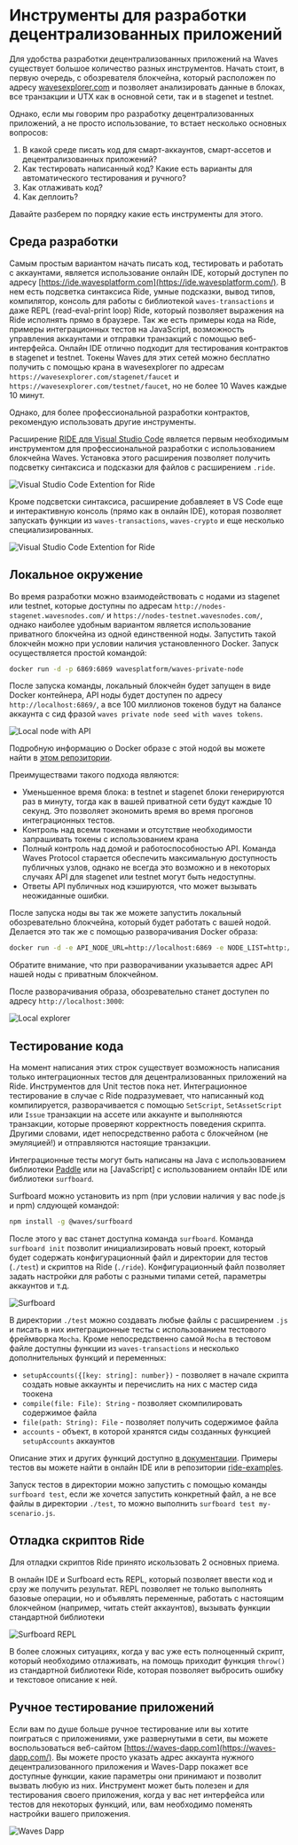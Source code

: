 # Инструменты для разработки децентрализованных приложений

Для удобства разработки децентрализованных приложений на Waves существует большое количество разных инструментов. Начать стоит, в первую очередь, с обозревателя блокчейна, который расположен по адресу [wavesexplorer.com](https://wavesexplorer.com) и позволяет анализировать данные в блоках, все транзакции и UTX как в основной сети, так и в stagenet и testnet.

Однако, если мы говорим про разработку децентрализованных приложений, а не просто использование, то встает несколько основных вопросов:

1. В какой среде писать код для смарт-аккаунтов, смарт-ассетов и децентрализованных приложений?
2. Как тестировать написанный код? Какие есть варианты для автоматического тестирования и ручного?
3. Как отлаживать код?
4. Как деплоить?

Давайте разберем по порядку какие есть инструменты для этого.

## Среда разработки

Самым простым вариантом начать писать код, тестировать и работать с аккаунтами, является использование онлайн IDE, который доступен по адресу [https://ide.wavesplatform.com](https://ide.wavesplatform.com/). В нем есть подсветка синтаксиса Ride, умные подсказки, вывод типов, компилятор, консоль для работы с библиотекой `waves-transactions` и даже REPL (read-eval-print loop) Ride, который позволяет выражения на Ride исполнять прямо в браузере. Так же есть примеры кода на Ride, примеры интеграционных тестов на JavaScript, возможность управления аккаунтами и отправки транзакций с помощью веб-интерфейса. Онлайн IDE отлично подходит для тестирования контрактов в stagenet и testnet. Токены Waves для этих сетей можно бесплатно получить с помощью крана в wavesexplorer по адресам `https://wavesexplorer.com/stagenet/faucet` и `https://wavesexplorer.com/testnet/faucet`, но не более 10 Waves каждые 10 минут.

Однако, для более профессиональной разработки контрактов, рекомендую использовать другие инструменты.

Расширение [RIDE для Visual Studio Code](https://marketplace.visualstudio.com/items?itemName=wavesplatform.waves-ride) является первым необходимым инструментом для профессиональной разработки с использованием блокчейна Waves. Установка этого расширения позволяет получить подсветку синтаксиса и подсказки для файлов с расширением `.ride`.

![Visual Studio Code Extention for Ride](../../assets/6-4-0-vs-code-ext-in-store.png "Visual Studio Code Extention for Ride")


Кроме подсветски синтаксиса, расширение добавлеяет в VS Сode еще и интерактивную консоль (прямо как в онлайн IDE), которая позволяет запускать функции из `waves-transactions`, `waves-crypto` и еще несколько специализированных.

![Visual Studio Code Extention for Ride](../../assets/6-4-1-vc-code-ext.png "Visual Studio Code Extention for Ride")

## Локальное окружение

Во время разработки можно взаимодействовать с нодами из stagenet или testnet, которые доступны по адресам `http://nodes-stagenet.wavesnodes.com/` и `https://nodes-testnet.wavesnodes.com/`, однако наиболее удобным вариантом является использование приватного блокчейна из одной единственной ноды. 
Запустить такой блокчейн можно при условии наличия установленного Docker. Запуск осуществляется простой командой:

```bash
docker run -d -p 6869:6869 wavesplatform/waves-private-node
```

После запуска команды, локальный блокчейн будет запущен в виде Docker контейнера, API ноды будет доступен по адресу `http://localhost:6869/`, а все 100 миллионов токенов будут на балансе аккаунта с сид фразой `waves private node seed with waves tokens`.

![Local node with API](../../assets/6-4-2-local-node.png "Local node with API")

Подробную информацию о Docker образе с этой нодой вы можете найти в [этом репозитории](https://github.com/wavesplatform/private-node-docker-image).

Преимуществами такого подхода являются:

- Уменьшенное время блока: в testnet и stagenet блоки генерируются раз в минуту, тогда как в вашей приватной сети будут каждые 10 секунд. Это позволяет экономить время во время прогонов интеграционных тестов.
- Контроль над всеми токенами и отсутствие необходимости запрашивать токены с использованием крана
- Полный контроль над домой и работоспособностью API. Команда Waves Protocol старается обеспечить максимальную доступность публичных узлов, однако не всегда это возможно и в некоторых случаях API для stagenet или testnet могут быть недоступны.
- Ответы API публичных нод кэшируются, что может вызывать неожиданные ошибки.

После запуска ноды вы так же можете запустить локальный обозревательно блокчейна, который будет работать с вашей нодой. Делается это так же с помощью разворачивания Docker образа:

```bash
docker run -d -e API_NODE_URL=http://localhost:6869 -e NODE_LIST=http://localhost:6869 -p 3000:8080 wavesplatform/explorer
```

Обратите внимание, что при разворачивании указывается адрес API нашей ноды с приватным блокчейном.

После разворачивания образа, обозревательно станет доступен по адресу `http://localhost:3000`:

![Local explorer](../../assets/6-4-3-local-explorer.png "Local explorer")

## Тестирование кода

На момент написания этих строк существует возможность написания только интеграционных тестов для децентрализованных приложений на Ride. Инструментов для Unit тестов пока нет. Интеграционное тестирование в случае с Ride подразумевает, что написанный код компилируется, разворачивается с помощью `SetScript`, `SetAssetScript` или `Issue` транзакции на ассете или аккаунте и выполняются транзакции, которые проверяют корректность поведения скрипта. Другими словами, идет непосредственно работа с блокчейном (не эмуляцией!) и отправляются настоящие транзакции.

Интеграционные тесты могут быть написаны на Java с использованием библиотеки [Paddle](https://github.com/msmolyakov/paddle) или на [JavaScript] с использованием онлайн IDE или библиотеки `surfboard`.

Surfboard можно установить из npm (при условии наличия у вас node.js и npm) слдующей командой:

```bash
npm install -g @waves/surfboard
```

После этого у вас станет доступна команда `surfboard`. Команда `surfboard init` позволит инициализировать новый проект, который будет содержать конфигурационный файл и директории для тестов (`./test`) и скриптов на Ride (`./ride`). Конфигурационный файл позволяет задать настройки для работы с разными типами сетей, параметры аккаунтов и т.д.

![Surfboard](../../assets/6-4-4-surfboard.png "Surfboard")

В директории `./test` можно создавать любые файлы с расширением `.js` и писать в них интеграционные тесты с использованием тестового фреймворка `Mocha`. Кроме непосредственно самой `Mocha` в тестовом файле доступны функции из `waves-transactions` и несколько дополнительных функций и переменных:

- `setupAccounts({[key: string]: number})` - позволяет в начале скрипта создать новые аккаунты и перечислить на них с мастер сида тоокена
- `compile(file: File): String` - позволяет скомпилировать содержимое файла
- `file(path: String): File` - позволяет получить содержимое файла
- `accounts` - объект, в которой хранятся сиды созданных функцией `setupAccounts` аккаунтов

Описание этих и других функций доступно [в документации](https://wavesplatform.github.io/js-test-env/globals.html). Примеры тестов вы можете найти в онлайн IDE или в репозитории [ride-examples](https://github.com/wavesplatform/ride-examples).

Запуск тестов в директории можно запустить с помощью команды `surfboard test`, если же хочется запустить конкретный файл, а не все файлы в директории `./test`, то можно выполнить `surfboard test my-scenario.js`.

## Отладка скриптов Ride

Для отладки скриптов Ride принято искользовать 2 основных приема.

В онлайн IDE и Surfboard есть REPL, который позволяет ввести код и срзу же получить результат. REPL позволяет не только выполнять базовые операции, но и объявлять переменные, работать с настоящим блокчейном (например, читать стейт аккаунтов), вызывать функции стандартной библиотеки

![Surfboard REPL](../../assets/6-4-5-surfboard-repl.png "Surfboard REPL")

В более сложных ситуациях, когда у вас уже есть полноценный скрипт, который необходимо отлаживать, на помощь приходит функция `throw()` из стандартной библиотеки Ride, которая позволяет выбросить ошибку и текстовое описание к ней.

## Ручное тестирование приложений

Если вам по душе больше ручное тестирование или вы хотите поиграться с приложениями, уже развернутыми в сети, вы можете воспользоваться веб-сайтом [https://waves-dapp.com](https://waves-dapp.com/). Вы можете просто указать адрес аккаунта нужного децентрализованного приложения и Waves-Dapp покажет все доступные функции, какие параметры они принимают и позволит вызвать любую из них. Инструмент может быть полезен и для тестирования своего приложения, когда у вас нет интерфейса или тестов для некоторых функций, или, вам необходимо поменять настройки вашего приложения.

![Waves Dapp](../../assets/6-4-6-waves-dapp.png "Waves dapp")

